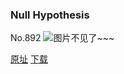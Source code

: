 ### Null Hypothesis
No.892
![图片不见了~~~](https://imgs.xkcd.com/comics/null_hypothesis.png)

[原址](https://xkcd.com//892) [下载](https://imgs.xkcd.com/comics/null_hypothesis.png)

